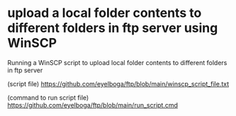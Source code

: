 # upload a local folder contents to different folders in ftp server using WinSCP

Running a WinSCP script to upload local folder contents to different folders in ftp server

(script file)
https://github.com/eyelboga/ftp/blob/main/winscp_script_file.txt

(command to run script file)
https://github.com/eyelboga/ftp/blob/main/run_script.cmd
